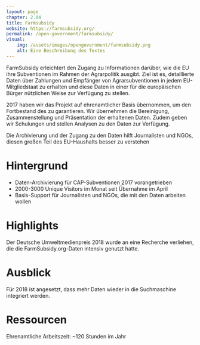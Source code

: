 ```yaml
---
layout: page
chapter: 2.04
title: Farmsubsidy
website: https://farmsubsidy.org/
permalink: /open-government/farmsubsidy/
visual:
    img: /assets/images/opengovernment/farmsubsidy.png
    alt: Eine Beschreibung des Textes
---
```


FarmSubsidy erleichtert den Zugang zu Informationen darüber, wie die EU ihre Subventionen im Rahmen der Agrarpolitik ausgibt. Ziel ist es, detaillierte Daten über Zahlungen und Empfänger von Agrarsubventionen in jedem EU-Mitgliedstaat zu erhalten und diese Daten in einer für die europäischen Bürger nützlichen Weise zur Verfügung zu stellen.

2017 haben wir das Projekt auf ehrenamtlicher Basis übernommen, um den Fortbestand des zu garantieren. Wir übernehmen die Bereinigung, Zusammenstellung und Präsentation der erhaltenen Daten. Zudem geben wir Schulungen und stellen Analysen zu den Daten zur Verfügung.

Die Archivierung und der Zugang zu den Daten hilft Journalisten und NGOs, diesen großen Teil des EU-Haushalts besser zu verstehen


# Hintergrund
* Daten-Archivierung für CAP-Subventionen 2017 vorangetrieben
* 2000-3000 Unique Visitors im Monat seit Übernahme im April
* Basis-Support für Journalisten und NGOs, die mit den Daten arbeiten wollen


# Highlights
Der Deutsche Umweltmedienpreis 2018 wurde an eine Recherche verliehen, die die FarmSubsidy.org-Daten intensiv genutzt hatte.



# Ausblick
Für 2018 ist angesetzt, dass mehr Daten wieder in die Suchmaschine integriert werden.



# Ressourcen
Ehrenamtliche Arbeitszeit: ~120 Stunden im Jahr